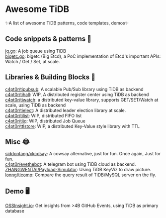 # Awesome TiDB
✨A list of awesome TiDB patterns, code templates, demos✨

## Code snippets & patterns 📝

[jq.go](https://gist.github.com/c4pt0r/0cf957c606268cf212cce3a2edaf6607): A   job queue using TiDB  
[bigetc.go](https://gist.github.com/c4pt0r/ee9c4165a7a36b9a48a2dcf86d637bda): bigetc (Big Etcd), a PoC implementation of Etcd's important APIs: Watch / Get / Set, at scale.


## Libraries & Building Blocks 🧱

[c4pt0r/tipubsub](https://github.com/c4pt0r/tipubsub): A scalable Pub/Sub library using TiDB as backend  
[c4pt0r/tihall](https://github.com/c4pt0r/tihall): WIP, A distributed register center using TiDB as backend  
[c4pt0r/tiwatch](https://github.com/c4pt0r/tiwatch): a distributed key-value library, supports GET/SET/Watch at scale, using TiDB as backend  
[c4pt0r/tielect](https://github.com/c4pt0r/tielect): A distributed leader election library at scale.  
[c4pt0r/tilist](https://github.com/c4pt0r/tilist): WIP, distributed FIFO list    
[c4pt0r/tijq](https://github.com/c4pt0r/timq): WIP, distributed Job Queue  
[c4pt0r/ttlstore](https://github.com/c4pt0r/ttltable): WIP, a distributed Key-Value style library with TTL  

## Misc 😂
[siddontang/xkcdsay](https://github.com/siddontang/xkcdsay): A cowsay alternative,  just for fun. Once again, Just for fun.  
[c4pt0r/evethebot](https://github.com/c4pt0r/evethebot): A telegram bot using TiDB cloud as backend.  
[ZHANGWENTAI/Payload-Simulator](https://github.com/ZHANGWENTAI/Payload-Simulator): Using TiDB KeyViz to draw picture.
[lonng/ticomp](https://github.com/lonng/ticomp): Compare the query result of TiDB/MySQL server on the fly.


## Demo 🖥️

[OSSInsight.io](https://ossinsight.io): Get insights from >4B GitHub Events, using TiDB as primary database

